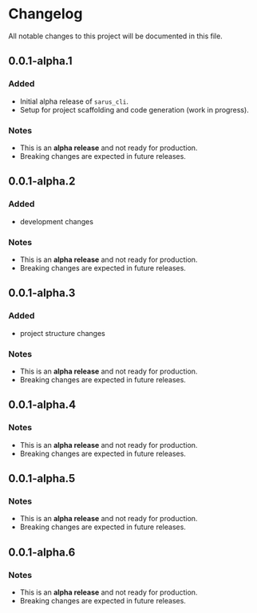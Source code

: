 # Changelog

All notable changes to this project will be documented in this file.

## 0.0.1-alpha.1

### Added
- Initial alpha release of `sarus_cli`.
- Setup for project scaffolding and code generation (work in progress).

### Notes
- This is an **alpha release** and not ready for production.
- Breaking changes are expected in future releases.

## 0.0.1-alpha.2

### Added
- development changes

### Notes
- This is an **alpha release** and not ready for production.
- Breaking changes are expected in future releases.

## 0.0.1-alpha.3

### Added
- project structure changes

### Notes
- This is an **alpha release** and not ready for production.
- Breaking changes are expected in future releases.

## 0.0.1-alpha.4

### Notes
- This is an **alpha release** and not ready for production.
- Breaking changes are expected in future releases.

## 0.0.1-alpha.5

### Notes
- This is an **alpha release** and not ready for production.
- Breaking changes are expected in future releases.

## 0.0.1-alpha.6

### Notes
- This is an **alpha release** and not ready for production.
- Breaking changes are expected in future releases.